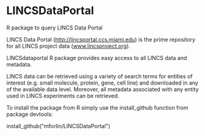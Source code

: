 # LINCSDataPortal
R package to query LINCS Data Portal

LINCS Data Portal (http://lincsportal.ccs.miami.edu) is the prime repository for all LINCS project data (www.lincsproject.org).

LINCSdataportal R package provides easy access to all LINCS data and metadata. 

LINCS data can be retrieved using a variety of search terms for entities of interest (e.g. small molecule, protein, gene, cell line) and downloaded in any of the available data level.
Moreover, all metadata associated with any entity used in LINCS experiments can be retrieved.

To install the package from R simply use the install_github function from package devtools:

install_github("mforlin/LINCSDataPortal")
